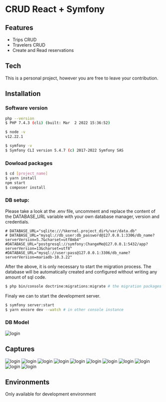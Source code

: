 # CRUD React + Symfony
## Features

- Trips CRUD 
- Travelers CRUD 
- Create and Read reservations

## Tech
This is a personal project, however you are free to leave your contribution.
## Installation
### Software version
```sh
php --version
$ PHP 7.4.3 (cli) (built: Mar  2 2022 15:36:52)

$ node -v
v12.22.1

$ symfony -v
$ Symfony CLI version 5.4.7 (c) 2017-2022 Symfony SAS
```

### Dowload packages

```sh
$ cd [project_name]
$ yarn install
npm start 
$ composer install
```
### DB setup:

Please take a look at the .env file, uncomment and replace the content of the DATABASE_URL variable with your own database manager, version and credentials. 
```env
# DATABASE_URL="sqlite:///%kernel.project_dir%/var/data.db"
# DATABASE_URL="mysql://db_user:db_password@127.0.0.1:3306/db_name?serverVersion=5.7&charset=utf8mb4"
#DATABASE_URL="postgresql://symfony:ChangeMe@127.0.0.1:5432/app?serverVersion=13&charset=utf8"
#DATABASE_URL="mysql://user:pass@127.0.0.1:3306/db_name?serverVersion=mariadb-10.3.22"
```
After the above, it is only necessary to start the migration process. The database will be automatically created and configured without writing any amount of sql code.
```sh
$ php bin/console doctrine:migrations:migrate # the migration packages were installed in the previous part
```
Finaly we can to start the development server.
```sh
$ symfony server:start
$ yarn encore dev --watch # in other console instance
```

### DB Model
![login](/githubImages/db.png)



## Captures

![login](/githubImages/captura1.png)
![login](/githubImages/captura2.png)
![login](/githubImages/captura3.png)
![login](/githubImages/captura4.png)
![login](/githubImages/captura5.png)
![login](/githubImages/captura6.png)
![login](/githubImages/captura7.png)
![login](/githubImages/captura8.png)
![login](/githubImages/captura9.png)
![login](/githubImages/captura10.png)
![login](/githubImages/captura11.png)


## Environments
Only available for development environment



